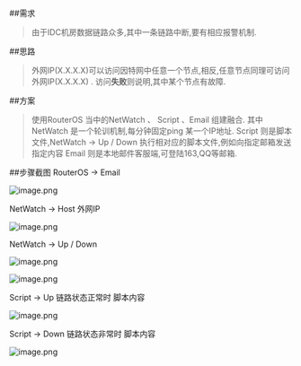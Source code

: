 ##需求
>  由于IDC机房数据链路众多,其中一条链路中断,要有相应报警机制.

##思路
> 外网IP(X.X.X.X)可以访问因特网中任意一个节点,相反,任意节点同理可访问 外网IP(X.X.X.X) .
> 访问**失败**则说明,其中某个节点有故障.

##方案
> 使用RouterOS 当中的NetWatch 、 Script 、Email 组建融合.
> 其中NetWatch 是一个轮训机制,每分钟固定ping 某一个IP地址.
> Script 则是脚本文件,NetWatch -> Up / Down 执行相对应的脚本文件,例如向指定邮箱发送指定内容
> Email 则是本地邮件客服端,可登陆163,QQ等邮箱.

##步骤截图
RouterOS -> Email 

![image.png](http://upload-images.jianshu.io/upload_images/1912049-f5a608babdcbefa3.png?imageMogr2/auto-orient/strip%7CimageView2/2/w/1240)

NetWatch -> Host  外网IP

![image.png](http://upload-images.jianshu.io/upload_images/1912049-5587fa96ceda31b6.png?imageMogr2/auto-orient/strip%7CimageView2/2/w/1240)

NetWatch -> Up / Down

![image.png](http://upload-images.jianshu.io/upload_images/1912049-37c36b43b167cbcc.png?imageMogr2/auto-orient/strip%7CimageView2/2/w/1240)


![image.png](http://upload-images.jianshu.io/upload_images/1912049-5a48536ee68fd0e3.png?imageMogr2/auto-orient/strip%7CimageView2/2/w/1240)

Script -> Up  链路状态正常时 脚本内容

![image.png](http://upload-images.jianshu.io/upload_images/1912049-f898f0b2590b892e.png?imageMogr2/auto-orient/strip%7CimageView2/2/w/1240)

Script -> Down  链路状态非常时 脚本内容

![image.png](http://upload-images.jianshu.io/upload_images/1912049-f65fd8ac0e4c899f.png?imageMogr2/auto-orient/strip%7CimageView2/2/w/1240)